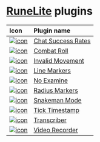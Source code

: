 # [RuneLite](https://github.com/runelite/runelite) plugins
|Icon|Plugin name|
|:---|:----------|
|[![icon](../../blob/chat-success-rates/icon.png)](../../tree/chat-success-rates)|[Chat Success Rates](../../tree/chat-success-rates)|
|[![icon](../../blob/combat-roll/icon.png)](../../tree/combat-roll)|[Combat Roll](../../tree/combat-roll)|
|[![icon](../../blob/invalid-movement/icon.png)](../../tree/invalid-movement)|[Invalid Movement](../../tree/invalid-movement)|
|[![icon](../../blob/line-markers/icon.png)](../../tree/line-markers)|[Line Markers](../../tree/line-markers)|
|[![icon](../../blob/no-examine/icon.png)](../../tree/no-examine)|[No Examine](../../tree/no-examine)|
|[![icon](../../blob/radius-markers/icon.png)](../../tree/radius-markers)|[Radius Markers](../../tree/radius-markers)|
|[![icon](../../blob/snakeman-mode/icon.png)](../../tree/snakeman-mode)|[Snakeman Mode](../../tree/snakeman-mode)|
|[![icon](../../blob/tick-timestamp/icon.png)](../../tree/tick-timestamp)|[Tick Timestamp](../../tree/tick-timestamp)|
|[![icon](../../blob/transcriber/icon.png)](../../tree/transcriber)|[Transcriber](../../tree/transcriber)|
|[![icon](../../blob/video-recorder/icon.png)](../../tree/video-recorder)|[Video Recorder](../../tree/video-recorder)|
